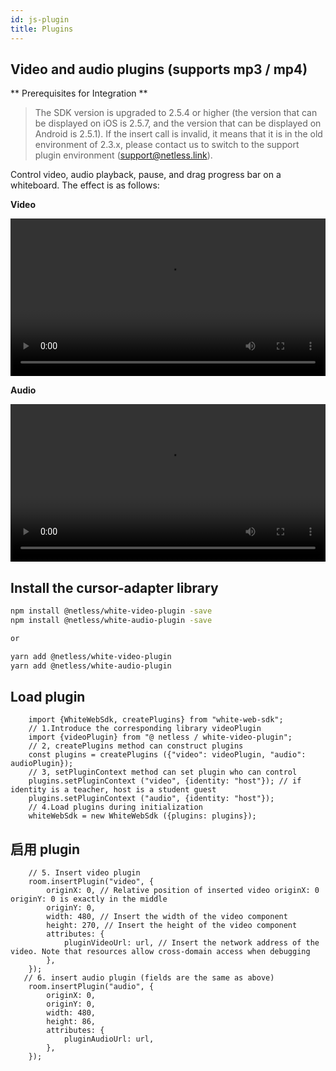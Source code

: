 ```yaml
---
id: js-plugin
title: Plugins
---
```


## Video and audio plugins (supports mp3 / mp4)

** Prerequisites for Integration **

> The SDK version is upgraded to 2.5.4 or higher (the version that can be displayed on iOS is 2.5.7, and the version that can be displayed on Android is 2.5.1).
> If the insert call is invalid, it means that it is in the old environment of 2.3.x, please contact us to switch to the support plugin environment (support@netless.link).

Control video, audio playback, pause, and drag progress bar on a whiteboard. The effect is as follows:

**Video**

<video style="width: 100%" loop="loop" autoplay="autoplay" id="video">
  <source id="mp4" src="https://white-sdk.oss-cn-beijing.aliyuncs.com/video/video_board.mp4">
</video>


**Audio**

<video style="width: 100%" loop="loop" autoplay="autoplay" id="video">
  <source id="mp4" src="https://white-sdk.oss-cn-beijing.aliyuncs.com/video/audio_plugin.mp4">
</video>

## Install the cursor-adapter library

``` bash
npm install @netless/white-video-plugin -save
npm install @netless/white-audio-plugin -save

or

yarn add @netless/white-video-plugin
yarn add @netless/white-audio-plugin
```

## Load plugin

```tsx
    import {WhiteWebSdk, createPlugins} from "white-web-sdk";
    // 1.Introduce the corresponding library videoPlugin
    import {videoPlugin} from "@ netless / white-video-plugin";
    // 2, createPlugins method can construct plugins
    const plugins = createPlugins ({"video": videoPlugin, "audio": audioPlugin});
    // 3, setPluginContext method can set plugin who can control
    plugins.setPluginContext ("video", {identity: "host"}); // if identity is a teacher, host is a student guest
    plugins.setPluginContext ("audio", {identity: "host"});
    // 4.Load plugins during initialization
    whiteWebSdk = new WhiteWebSdk ({plugins: plugins});
```

## 启用 plugin

```tsx
    // 5. Insert video plugin
    room.insertPlugin("video", {
        originX: 0, // Relative position of inserted video originX: 0 originY: 0 is exactly in the middle
        originY: 0,
        width: 480, // Insert the width of the video component
        height: 270, // Insert the height of the video component
        attributes: {
            pluginVideoUrl: url, // Insert the network address of the video. Note that resources allow cross-domain access when debugging
        },
    });
   // 6. insert audio plugin (fields are the same as above)
    room.insertPlugin("audio", {
        originX: 0,
        originY: 0,
        width: 480,
        height: 86,
        attributes: {
            pluginAudioUrl: url,
        },
    });
```